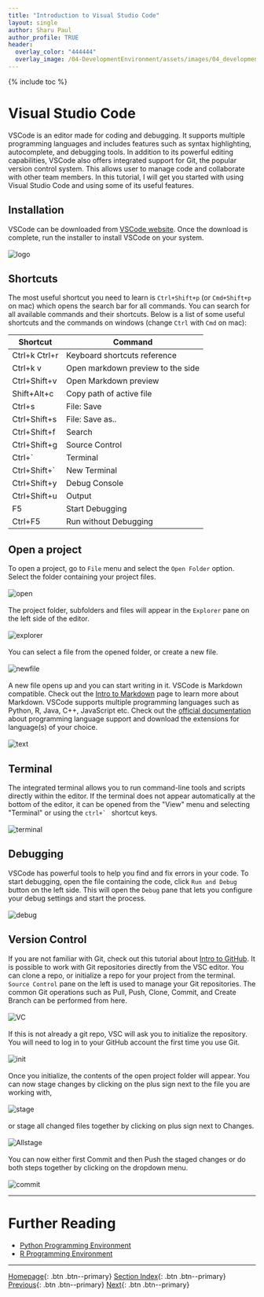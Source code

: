 ```yaml
---
title: "Introduction to Visual Studio Code"
layout: single
author: Sharu Paul
author_profile: TRUE
header:
  overlay_color: "444444"
  overlay_image: /04-DevelopmentEnvironment/assets/images/04_development_envir_banner.png
---
```


{% include toc %}

# Visual Studio Code
VSCode is an editor made for coding and debugging. It supports multiple programming languages and includes features such as syntax highlighting, autocomplete, and debugging tools. In addition to its powerful editing capabilities, VSCode also offers integrated support for Git, the popular version control system. This allows user to manage code and collaborate with other team members. In this tutorial, I will get you started with using Visual Studio Code and using some of its useful features. <br>

## Installation
VSCode can be downloaded from <a href="https://code.visualstudio.com/download" target="_blank">VSCode website</a>. Once the download is complete, run the installer to install VSCode on your system. <br>
<br>
![logo](assets/images/VSC_logo.png)


## Shortcuts
The most useful shortcut you need to learn is `Ctrl+Shift+p` (or `Cmd+Shift+p` on mac) which opens the search bar for all commands. You can search for all available commands and their shortcuts. Below is a list of some useful shortcuts and the commands on windows (change `Ctrl` with `Cmd` on mac):
<br>
<table>
<thead><tr><th>Shortcut</th><th>Command</th></tr></thead><tbody>
 <tr><td><blockcode>Ctrl+k Ctrl+r</blockcode></td><td>Keyboard shortcuts reference</td></tr> 
 <tr><td><blockcode>Ctrl+k v</blockcode></td><td>Open markdown preview to the side</td></tr>
  <tr><td><blockcode>Ctrl+Shift+v</blockcode></td><td>Open Markdown preview</td></tr>
 <tr><td><blockcode>Shift+Alt+c </blockcode></td><td>Copy path of active file</td></tr>
 <tr><td><blockcode>Ctrl+s</blockcode></td><td>File: Save</td></tr>
 <tr><td><blockcode>Ctrl+Shift+s</blockcode></td><td>File: Save as..</td></tr>
  <tr><td><blockcode>Ctrl+Shift+f</blockcode></td><td>Search</td></tr>
 <tr><td><blockcode>Ctrl+Shift+g</blockcode></td><td>Source Control</td></tr>
  <tr><td><blockcode>Ctrl+`</blockcode></td><td>Terminal</td></tr>  <tr><td><blockcode>Ctrl+Shift+`</blockcode></td><td>New Terminal</td></tr>
 <tr><td><blockcode>Ctrl+Shift+y</blockcode></td><td>Debug Console</td></tr>
  <tr><td><blockcode>Ctrl+Shift+u</blockcode></td><td>Output</td></tr>
  <tr><td><blockcode>F5</blockcode></td><td>Start Debugging</td></tr>
  <tr><td><blockcode>Ctrl+F5</blockcode></td><td>Run without Debugging</td></tr>
</tbody></table>

## Open a project
To open a project, go to `File` menu and select the `Open Folder` option. Select the folder containing your project files. <br>
<br>
![open](assets/images/VSC_open.png) <br>
<br>
The project folder, subfolders and files will appear in the `Explorer` pane on the left side of the editor. <br>
<br>
![explorer](assets/images/VSC_explorer.png) <br>
<br>
You can select a file from the opened folder, or create a new file. <br>
<br>
![newfile](assets/images/VSC_newfile.png) <br>
<br>
A new file opens up and you can start writing in it. VSCode is Markdown compatible. Check out the <a href="https://datascience.101workbook.org/09-ProjectManagement/02-DOCUMENTATION/02-intro-to-markdown" target="_blank">Intro to Markdown</a> page to learn more about Markdown. VSCode supports multiple programming languages such as Python, R, Java, C++, JavaScript etc. Check out the <a href="https://code.visualstudio.com/docs/languages/overview" target="_blank">official documentation</a> about programming language support and download the extensions for language(s) of your choice. <br>
<br>
![text](assets/images/VSC_text.png)
<br>

## Terminal
The integrated terminal allows you to run command-line tools and scripts directly within the editor. If the terminal does not appear automatically at the bottom of the editor, it can be opened from the "View" menu and selecting "Terminal" or using the  ``ctrl+` `` shortcut keys. <br>
<br>
![terminal](assets/images/VSC_terminal.png)
<br>

## Debugging
VSCode has powerful tools to help you find and fix errors in your code. To start debugging, open the file containing the code, click `Run and Debug` button on the left side. This will open the `Debug` pane that lets you configure your debug settings and start the process. <br>
<br>
![debug](assets/images/VSC_debug.png)
<br>

## Version Control
If you are not familiar with Git, check out this tutorial about <a href="https://datascience.101workbook.org/09-ProjectManagement/01-SOURCE-CODE/02-intro-to-github" target="_blank">Intro to GitHub</a>. It is possible to work with Git repositories directly from the VSC editor. You can clone a repo, or initialize a repo for your project from the terminal. `Source Control` pane on the left is used to manage your Git repositories. The common Git operations such as Pull, Push, Clone, Commit, and Create Branch can be performed from here. <br>
<br>
![VC](assets/images/VSC_sourcecontrol.png) <br>
<br>
If this is not already a git repo, VSC will ask you to initialize the repository. You will need to log in to your GitHub account the first time you use Git. <br>
<br>
![init](assets/images/VSC_initialize.png) <br>
<br>
Once you initialize, the contents of the open project folder will appear. You can now stage changes by clicking on the plus sign next to the file you are working with, <br>
<br>
![stage](assets/images/VSC_stage.png) <br>
<br>
or stage all changed files together by clicking on plus sign next to Changes. <br>
<br>
![Allstage](assets/images/VSC_Allchanges.png) <br>
<br>
You can now either first Commit and then Push the staged changes or do both steps together by clicking on the dropdown menu. <br>
<br>
![commit](assets/images/VSC_commit.png)
<br>

___
# Further Reading
* [Python Programming Environment](02-python-programming-environment)
* [R Programming Environment](03-r-programming-environment.md)

___

[Homepage](../index.md){: .btn  .btn--primary}
[Section Index](00-DevelopmentEnvironment-LandingPage){: .btn  .btn--primary}
[Previous](01-integrated-development-environment){: .btn  .btn--primary}
[Next](02-python-programming-environment){: .btn  .btn--primary}
